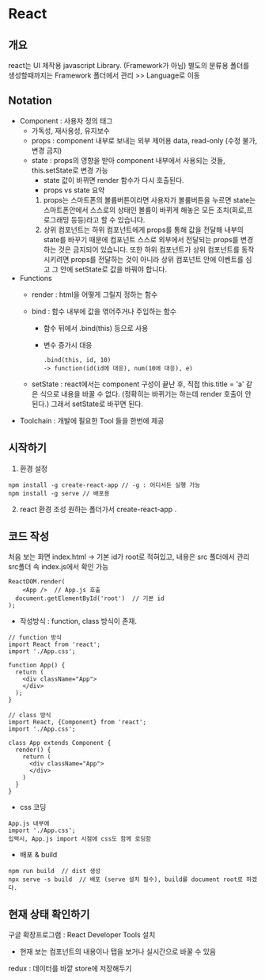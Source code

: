 # React

## 개요

react는 UI 제작용 javascript Library. (Framework가 아님)
별도의 분류용 폴더를 생성할때까지는 Framework 폴더에서 관리 >> Language로 이동

## Notation

- Component : 사용자 정의 태그
  - 가독성, 재사용성, 유지보수
  - props : component 내부로 보내는 외부 제어용 data, read-only (수정 불가, 변경 금지)
  - state : props의 영향을 받아 component 내부에서 사용되는 것들, this.setState로 변경 가능
    - state 값이 바뀌면 render 함수가 다시 호출된다.
    - props vs state 요약
    1. props는 스마트폰의 볼륨버튼이라면 사용자가 볼륨버튼을 누르면 state는 스마트폰안에서 스스로의 상태인 볼륨이 바뀌게 해놓은 모든 조치(회로,프로그래밍 등등)라고 할 수 있습니다.
    2. 상위 컴포넌트는 하위 컴포넌트에게 props를 통해 값을 전달해 내부의 state를 바꾸기 때문에 컴포넌트 스스로 외부에서 전달되는 props를 변경하는 것은 금지되어 있습니다.  또한 하위 컴포넌트가 상위 컴포넌트를 동작시키려면 props를 전달하는 것이 아니라 상위 컴포넌트 안에 이벤트를 심고 그 안에 setState로 값을 바꿔야 합니다.
- Functions
  - render : html을 어떻게 그릴지 정하는 함수
  - bind : 함수 내부에 값을 엮어주거나 주입하는 함수
    - 함수 뒤에서 .bind(this) 등으로 사용
    - 변수 증가시 대응

      ```
      .bind(this, id, 10) 
      -> function(id(id에 대응), num(10에 대응), e)
      ```

  - setState : react에서는 component 구성이 끝난 후,
  직접 this.title = 'a' 같은 식으로 내용을 바꿀 수 없다.
  (정확히는 바뀌기는 하는데 render 호출이 안된다.)
  그래서 setState로 바꾸면 된다.
- Toolchain : 개발에 필요한 Tool 들을 한번에 제공

## 시작하기

1. 환경 설정

```
npm install -g create-react-app // -g : 어디서든 실행 가능
npm install -g serve // 배포용
```

2. react 환경 조성 원하는 폴더가서 create-react-app .

## 코드 작성

처음 보는 화면 index.html -> 기본 id가 root로 적혀있고, 내용은 src 폴더에서 관리
src폴더 속 index.js에서 확인 가능

```
ReactDOM.render(
    <App />  // App.js 호출
  document.getElementById('root')  // 기본 id
);
```

- 작성방식 : function, class 방식이 존재.

```
// function 방식
import React from 'react';
import './App.css';

function App() {
  return (
    <div className="App">
    </div>
  );
}
```

```
// class 방식
import React, {Component} from 'react';
import './App.css';

class App extends Component {
  render() {
    return (
      <div className="App">
      </div>
    )
  }
}
```

- css 코딩

```
App.js 내부에
import './App.css';
입력시, App.js import 시점에 css도 함께 로딩함
```

- 배포 & build

```
npm run build  // dist 생성
npx serve -s build  // 배포 (serve 설치 필수), build를 document root로 하겠다.
```

## 현재 상태 확인하기

구글 확장프로그램 : React Developer Tools 설치

- 현재 보는 컴포넌트의 내용이나 탭을 보거나 실시간으로 바꿀 수 있음

redux : 데이터를 바깥 store에 저장해두기
